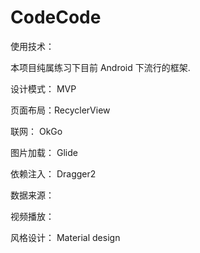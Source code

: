 # CodeCode
使用技术：

本项目纯属练习下目前 Android 下流行的框架.

设计模式： MVP

页面布局：RecyclerView

联网： OkGo

图片加载： Glide

依赖注入： Dragger2

数据来源：

视频播放： 

风格设计： Material design




